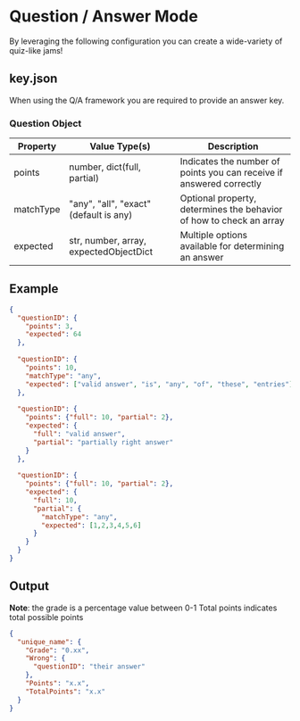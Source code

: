 ﻿# Question / Answer Mode

By leveraging the following configuration you can
create a wide-variety of quiz-like jams!

## key.json
When using the Q/A framework you are required to provide an answer key.

### Question Object
| Property  | Value Type(s) | Description |
|-----------| --- | --- |
| points    | number, dict(full, partial) | Indicates the number of points you can receive if answered correctly |
| matchType | "any", "all", "exact" (default is any) | Optional property, determines the behavior of how to check an array | 
| expected  | str, number, array, expectedObjectDict | Multiple options available for determining an answer |

## Example
```json
{
  "questionID": {
    "points": 3,
    "expected": 64
  },
  
  "questionID": {
    "points": 10,
    "matchType": "any",
    "expected": ["valid answer", "is", "any", "of", "these", "entries"]
  },
  
  "questionID": {
    "points": {"full": 10, "partial": 2},
    "expected": {
      "full": "valid answer",
      "partial": "partially right answer"
    }
  },
  
  "questionID": {
    "points": {"full": 10, "partial": 2},
    "expected": {
      "full": 10,
      "partial": {
        "matchType": "any",
        "expected": [1,2,3,4,5,6]
      }
    }
  }
}
```

## Output
**Note**: the grade is a percentage value between 0-1
Total points indicates total possible points

```json
{
  "unique_name": {
    "Grade": "0.xx",
    "Wrong": {
      "questionID": "their answer"
    },
    "Points": "x.x",
    "TotalPoints": "x.x"
  }
}
```

